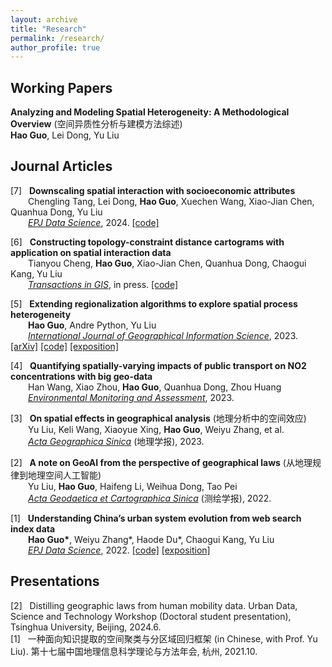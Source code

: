 ```yaml
---
layout: archive
title: "Research"
permalink: /research/
author_profile: true
---
```


## Working Papers
<b>Analyzing and Modeling Spatial Heterogeneity: A Methodological Overview</b> (空间异质性分析与建模方法综述)<br>
<b>Hao Guo</b>, Lei Dong, Yu Liu<br>

## Journal Articles
\[7] &nbsp; <b>Downscaling spatial interaction with socioeconomic attributes</b><br>
&emsp;&emsp;Chengling Tang, Lei Dong, <b>Hao Guo</b>, Xuechen Wang, Xiao-Jian Chen, Quanhua Dong, Yu Liu<br>
&emsp;&emsp;<i>[EPJ Data Science](https://epjdatascience.springeropen.com/articles/10.1140/epjds/s13688-024-00487-w)</i>, 2024. [\[code\]](https://github.com/Elvira1021/Gravity_downscaling_method_for_spatial_interaction/) <br>

\[6] &nbsp; <b>Constructing topology-constraint distance cartograms with application on spatial interaction data</b><br>
&emsp;&emsp;Tianyou Cheng, <b>Hao Guo</b>, Xiao-Jian Chen, Quanhua Dong, Chaogui Kang, Yu Liu<br>
&emsp;&emsp;<i>[Transactions in GIS](https://onlinelibrary.wiley.com/doi/10.1111/tgis.13168)</i>, in press. [\[code\]](https://github.com/TianyouCheng/TC-PSO)<br> 

\[5] &nbsp; <b>Extending regionalization algorithms to explore spatial process heterogeneity</b><br>
&emsp;&emsp;<b>Hao Guo</b>, Andre Python, Yu Liu<br>
&emsp;&emsp;<i>[International Journal of Geographical Information Science](https://www.tandfonline.com/doi/full/10.1080/13658816.2023.2266493)</i>, 2023. [\[arXiv\]](https://arxiv.org/abs/2206.09429) [\[code\]](https://github.com/Nithouson/regreg) [\[exposition\]](https://mp.weixin.qq.com/s/4SE9RsdzoJ6nv0nH4PRyPQ)<br>

\[4] &nbsp; <b>Quantifying spatially-varying impacts of public transport on NO2 concentrations with big geo-data</b><br>
&emsp;&emsp;Han Wang, Xiao Zhou, <b>Hao Guo</b>, Quanhua Dong, Zhou Huang <br>
&emsp;&emsp;<i>[Environmental Monitoring and Assessment](https://link.springer.com/article/10.1007/s10661-023-11289-4)</i>, 2023.<br>

\[3] &nbsp; <b>On spatial effects in geographical analysis</b> (地理分析中的空间效应) <br>
&emsp;&emsp;Yu Liu, Keli Wang, Xiaoyue Xing, <b>Hao Guo</b>, Weiyu Zhang, et al. <br>
&emsp;&emsp;<i>[Acta Geographica Sinica](http://www.geog.com.cn/CN/10.11821/dlxb202303001) </i>(地理学报), 2023.<br>

\[2] &nbsp; <b>A note on GeoAI from the perspective of geographical laws</b> (从地理规律到地理空间人工智能) <br>
&emsp;&emsp;Yu Liu, <b>Hao Guo</b>, Haifeng Li, Weihua Dong, Tao Pei<br>
&emsp;&emsp;<i>[Acta Geodaetica et Cartographica Sinica](http://xb.sinomaps.com/CN/10.11947/j.AGCS.2022.20220125) </i>(测绘学报), 2022.<br>

\[1] &nbsp; <b>Understanding China’s urban system evolution from web search index data</b><br>
&emsp;&emsp;<b>Hao Guo\*</b>, Weiyu Zhang\*, Haode Du\*, Chaogui Kang, Yu Liu<br>
&emsp;&emsp;<i>[EPJ Data Science](https://epjdatascience.springeropen.com/articles/10.1140/epjds/s13688-022-00332-y)</i>, 2022. [\[code\]](https://github.com/Nithouson/BaiduCityAttr) [\[exposition\]](https://mp.weixin.qq.com/s/1co-W74Zk3j6rcAAyJQnhQ)<br>

## Presentations

\[2] &nbsp; Distilling geographic laws from human mobility data. Urban Data, Science and Technology Workshop (Doctoral student presentation), Tsinghua University, Beijing, 2024.6.  
\[1] &nbsp; 一种面向知识提取的空间聚类与分区域回归框架 (in Chinese, with Prof. Yu Liu). 第十七届中国地理信息科学理论与方法年会, 杭州, 2021.10.  
